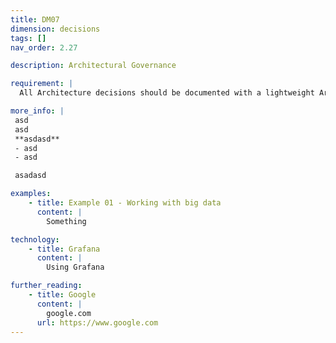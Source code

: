 ```yaml
---
title: DM07
dimension: decisions
tags: []
nav_order: 2.27

description: Architectural Governance

requirement: |
  All Architecture decisions should be documented with a lightweight Architecture Decision Record with options and clear rationale. E.g. SEQF Any Decision Record Template (GitHub)

more_info: |
 asd
 asd
 **asdasd**
 - asd 
 - asd

 asadasd

examples: 
    - title: Example 01 - Working with big data
      content: |
        Something

technology:
    - title: Grafana
      content: |
        Using Grafana

further_reading:
    - title: Google
      content: |
        google.com
      url: https://www.google.com
---
```

